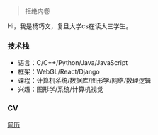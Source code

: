 > 拒绝内卷

Hi，我是杨巧文，复旦大学cs在读大三学生。
### 技术栈
* 语言：C/C++/Python/Java/JavaScript
* 框架：WebGL/React/Django
* 课程：计算机系统/数据库/图形学/网络/数理逻辑
* 兴趣：图形学/系统/计算机视觉<br>
### CV
[简历](https://github.com/QiaowenYoung/QiaowenYoung.github.io/blob/master/_includes/about/QiaowenYang_CV.pdf)
